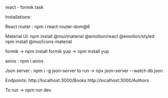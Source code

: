 react - formik task

Installations:

React router : npm i react-router-dom@6

Material UI: 
npm install @mui/material @emotion/react @emotion/styled
npm install @mui/icons-material

formik -> npm install formik
yup -> npm install yup

axios :
npm i axios

Json server :
 npm i -g json-server
 to run -> npx json-server --watch db.json 
 
Endpoints:
http://localhost:3000/Books
http://localhost:3000/Authors

To run -> npm run dev